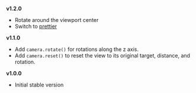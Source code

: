 **v1.2.0**

- Rotate around the viewport center
- Switch to [prettier](https://github.com/prettier/prettier)

**v1.1.0**

- Add `camera.rotate()` for rotations along the z axis.
- Add `camera.reset()` to reset the view to its original target, distance, and rotation.

**v1.0.0**

- Initial stable version
